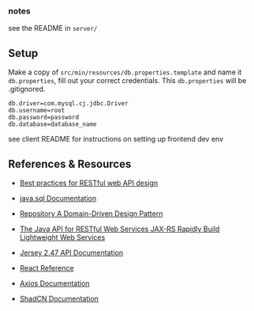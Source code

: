### notes

see the README in `server/`

## Setup
Make a copy of `src/min/resources/db.properties.template` and name it `db.properties`, fill out
your correct credentials. This `db.properties` will be .gitignored.

```properties
db.driver=com.mysql.cj.jdbc.Driver
db.username=root
db.password=password
db.database=database_name
```

see client README for instructions on setting up frontend dev env


## References & Resources
- [Best practices for RESTful web API design](https://learn.microsoft.com/en-us/azure/architecture/best-practices/api-design)
- [java.sql Documentation](https://docs.oracle.com/javase/8/docs/api/java/sql/package-summary.html)
- [Repository A Domain-Driven Design Pattern](https://www.umlboard.com/design-patterns/repository.html)
- [The Java API for RESTful Web Services JAX-RS Rapidly Build Lightweight Web Services](https://www.oracle.com/technical-resources/articles/java/jax-rs.html)
- [Jersey 2.47 API Documentation](https://eclipse-ee4j.github.io/jersey.github.io/apidocs/latest/jersey/index.html)

- [React Reference](https://react.dev/reference/react)
- [Axios Documentation](https://axios-http.com/docs/intro)
- [ShadCN Documentation](https://ui.shadcn.com/docs)
